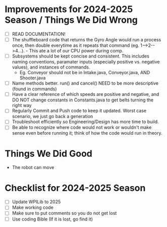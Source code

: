 # Improvements for 2024-2025 Season / Things We Did Wrong
- [ ] READ DOCUMENTATION!
- [ ] The shuffleboard code that returns the Gyro Angle would run a process once, then double 
      everytime as it repeats that command (eg. 1-->2-->4...). 
      - This ate a lot of our CPU power during comp.
- [ ] Subsystems should be kept concise and consistent. This includes naming conventions, 
      paramater inputs (especially positive vs. negative values), and instances of commands.
   - Eg. Conveyor should not be in Intake.java, Conveyor.java, AND Shooter.java
- [ ] Name methods better. run() and cancel() NEED to be more descriptive (found in commands)
- [ ] Have a clear reference of which speeds are positive and negative, and 
      DO NOT change constants in Constants.java to get belts turning the right way
- [ ] Regularly Commit and Push code to keep it updated. Worst case scenario, 
      we just go back a generation
- [ ] Troubleshoot efficiently so Engineering/Design has more time to build. 
- [ ] Be able to recognize where code would not work or wouldn't make sense even 
      before running it; think of how the code would run in theory. 

# Things We Did Good
- The robot can move

# Checklist for 2024-2025 Season
- [ ] Update WPILib to 2025
- [ ] Make working code
- [ ] Make sure to put comments so you do not get lost
- [ ] Use coding Bible (If it is lost, go find it)